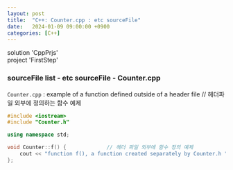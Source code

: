 ```yaml
---
layout: post
title:  "C++: Counter.cpp : etc sourceFile"
date:   2024-01-09 09:00:00 +0900
categories: [C++]
---
```


solution 'CppPrjs'   
project 'FirstStep'   
   
### sourceFile list - etc sourceFile - Counter.cpp   
`Counter.cpp` : example of a function defined outside of a header file // 헤더파일 외부에 정의하는 함수 예제   
   
```cpp
#include <iostream>
#include "Counter.h"

using namespace std;

void Counter::f() {				// 헤더 파일 외부에 함수 정의 예제
	cout << "function f(), a function created separately by Counter.h " << endl;
};
```
